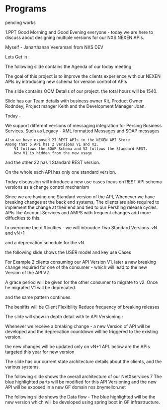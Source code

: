 # Programs
pending works

1.PPT 
Good Morning and Good Evening everyone - today we are here to discuss about designing multiple versions for our NXS NEXEN APIs.

Myself - Janarthanan Veeramani from NXS DEV

Lets Get in :

The following slide contains the Agenda of our today meeting.

The goal of this project is to improve the clients experience with our NEXEN APIs by introducing new schema for version control of APIs

The slide contains OOM Details of our project. the total hours will be 1540.

Slide has our Team details with business owner Kit, Product Owner Rodndey, Project manger Keith and the Development Manager Joan.

Today - 

We support different versions of messaging integration for Persing Business Services.
Such as 
	Legacy - XML formatted Messages
	and SOAP messages
	
	Also we have exposed 27 REST APIs in the NEXEN API Store 
	Among that 5 API has 2 versions V1 and V2. 
		V1 follows the SOAP Schema and V2 follows the Standard REST.
		Now V1 is hidden from the new usage 
 and the other 22 has 1 Standard REST version. 
 
On the whole each API has only one standard version.

Today discussion will introduce a new use cases focus on REST API schema versions as a change control mechanism

Since we are having one Standard version of the API, Whenever we have breaking changes at the back end systems, The clients are also required to implement the change at their end and tied to our Pershing release cycles.
 APIs like Account Services and AMPS with frequent changes add more diffuclties to this.

to overcome the difficulties - we will introudce Two Standard Versions.
vN and vN+1

and a deprecation schedule for the vN.

the following slide shows the USER model and key use Cases

For Example 2 clients consuming our API Version V1, later a new breaking change required for one of the consumer - which will lead to the new Version of the API V2. 

A grace period will be given for the other consumer to migrate to v2. Once he migrated V1 will be deprecated. 

and the same pattern continues.

The benifits will be
Client Flexibility
Reduce frequency of breaking releases

The slide will show in depth detail with te API Versioning :

Whenever we receive a breaking change - a new Version of API will be developed and the deprecation countdown will be triggered to the existing version.

the new changes will be updated only on vN+1 API.
below are the APIs targeted this year for new version

The slide has our current state architecture details about the clients, and the various systems.

The following slide shows the overall architecture of our NetXservices
7
The blue highlighted parts will be modified for this API Versioning and the new API will be exposed in a new GF domain nxs.bnymellon.net

The following slide shows the Data flow - The blue highlighted will be the new version which will be developed using spring boot in GF infrastructure.
